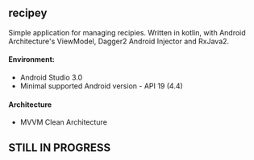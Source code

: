 ## recipey
Simple application for managing recipies. Written in kotlin, with Android Architecture's ViewModel, Dagger2 Android Injector and RxJava2.

#### Environment:
- Android Studio 3.0
- Minimal supported Android version - API 19 (4.4)

#### Architecture
- MVVM Clean Architecture


## STILL IN PROGRESS
